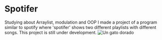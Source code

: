 # Spotifer
Studying about Arraylist, modulation and OOP I made a project of a program similar to spotify where 'spotifer' shows two different playlists with different songs. This project is still under development.
![Un gato dorado](https://imgs.search.brave.com/r23sTDZG3RqcpsqtnfK7jSFyDjzM71mjkRut0rOTd68/rs:fit:1200:782:1/g:ce/aHR0cHM6Ly90ZWNo/Y3J1bmNoLmNvbS93/cC1jb250ZW50L3Vw/bG9hZHMvMjAxOS8w/My9zcG90aWZ5LWlj/b24uanBn)
